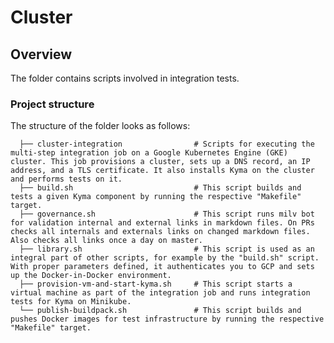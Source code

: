 # Cluster

## Overview

The folder contains scripts involved in integration tests.

### Project structure

<!-- Update the folder structure each time you modify it. -->

The structure of the folder looks as follows:

```
  ├── cluster-integration                # Scripts for executing the multi-step integration job on a Google Kubernetes Engine (GKE) cluster. This job provisions a cluster, sets up a DNS record, an IP address, and a TLS certificate. It also installs Kyma on the cluster and performs tests on it.
  ├── build.sh                           # This script builds and tests a given Kyma component by running the respective "Makefile" target.
  ├── governance.sh                      # This script runs milv bot for validation internal and external links in markdown files. On PRs checks all internals and externals links on changed markdown files. Also checks all links once a day on master.
  ├── library.sh                         # This script is used as an integral part of other scripts, for example by the "build.sh" script. With proper parameters defined, it authenticates you to GCP and sets up the Docker-in-Docker environment.
  ├── provision-vm-and-start-kyma.sh     # This script starts a virtual machine as part of the integration job and runs integration tests for Kyma on Minikube.
  └── publish-buildpack.sh               # This script builds and pushes Docker images for test infrastructure by running the respective "Makefile" target.

```

